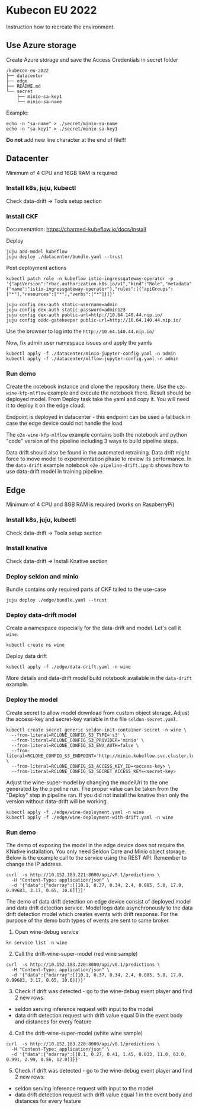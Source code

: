 # Kubecon EU 2022

Instruction how to recreate the environment.

## Use Azure storage

Create Azure storage and save the Access Credentials in secret folder

```
/kubecon-eu-2022
├── datacenter
├── edge
├── README.md
└── secret
    ├── minio-sa-key1
    └── minio-sa-name
```

Example:

```shell
echo -n "sa-name" > ./secret/minio-sa-name
echo -n "sa-key1" > ./secret/minio-sa-key1
```

**Do not** add new line character at the end of file!!!

## Datacenter

Minimum of 4 CPU and 16GB RAM is required

### Install k8s, juju, kubectl

Check data-drift -> Tools setup section

### Install CKF

Documentation: https://charmed-kubeflow.io/docs/install

Deploy

```shell
juju add-model kubeflow
juju deploy ./datacenter/bundle.yaml --trust
```

Post deployment actions

```shell
kubectl patch role -n kubeflow istio-ingressgateway-operator -p '{"apiVersion":"rbac.authorization.k8s.io/v1","kind":"Role","metadata":{"name":"istio-ingressgateway-operator"},"rules":[{"apiGroups":["*"],"resources":["*"],"verbs":["*"]}]}'

juju config dex-auth static-username=admin
juju config dex-auth static-password=admin123
juju config dex-auth public-url=http://10.64.140.44.nip.io/
juju config oidc-gatekeeper public-url=http://10.64.140.44.nip.io/
```

Use the browser to log into the `http://10.64.140.44.nip.io/`

Now, fix admin user namespace issues and apply the yamls

```shell
kubectl apply -f ./datacenter/minio-jupyter-config.yaml -n admin
kubectl apply -f ./datacenter/mlflow-jupyter-config.yaml -n admin
```

### Run demo

Create the notebook instance and clone the repository there. Use
the `e2e-wine-kfp-mlflow` example and execute the notebook there. Result should
be deployed model. From Deploy task take the yaml and copy it. You
will need it to deploy it on the edge cloud.

Endpoint is deployed in datacenter - this endpoint can be used a fallback in
case the edge device could not handle the load.

The `e2e-wine-kfp-mlflow` example contains both the notebook and python "code"
version of the pipeline including 3 ways to build pipeline steps.

Data drift should also be found in the automated retraining. Data drift might
force to move model to experimentation phase to review its performance. In
the `data-drift` example notebook `e2e-pipeline-drift.ipynb` shows how to use
data-drift model in training pipeline.

## Edge

Minimum of 4 CPU and 8GB RAM is required (works on RaspberryPi)

### Install k8s, juju, kubectl

Check data-drift -> Tools setup section

### Install knative

Check data-drift -> Install Knative section

### Deploy seldon and minio

Bundle contains only required parts of CKF tailed to the use-case

```shell
juju deploy ./edge/bundle.yaml --trust
```

### Deploy data-drift model

Create a namespace especially for the data-drift and model.
Let's call it `wine`.

```shell
kubectl create ns wine
```

Deploy data drift

```shell
kubectl apply -f ./edge/data-drift.yaml -n wine
```

More details and data-drift model build notebook available in the `data-drift`
example.

### Deploy the model

Create secret to allow model download from custom object storage. Adjust the
access-key and secret-key variable in the file `seldon-secret.yaml`.

```shell
kubectl create secret generic seldon-init-container-secret -n wine \
  --from-literal=RCLONE_CONFIG_S3_TYPE='s3' \
  --from-literal=RCLONE_CONFIG_S3_PROVIDER='minio' \
  --from-literal=RCLONE_CONFIG_S3_ENV_AUTH=false \ 
  --from-literal=RCLONE_CONFIG_S3_ENDPOINT='http://minio.kubeflow.svc.cluster.local:9000' \
  --from-literal=RCLONE_CONFIG_S3_ACCESS_KEY_ID=<access-key> \
  --from-literal=RCLONE_CONFIG_S3_SECRET_ACCESS_KEY=<secret-key>
```

Adjust the wine-super-model by changing the modelUri to the one generated by the
pipeline run. The proper value can be taken from the "Deploy" step in pipeline
ran. If you did not install the knative then only the version without data-drift
will be working.

```shell
kubectl apply -f ./edge/wine-deployment.yaml -n wine
kubectl apply -f ./edge/wine-deployment-with-drift.yaml -n wine
```

### Run demo

The demo of exposing the model in the edge device does not require the KNative
installation. You only need Seldon Core and Minio object storage. Below is the
example call to the service using the REST API. Remember to change the IP
address.

```shell
curl  -s http://10.152.183.221:8000/api/v0.1/predictions \
  -H "Content-Type: application/json" \
  -d '{"data":{"ndarray":[[10.1, 0.37, 0.34, 2.4, 0.085, 5.0, 17.0, 0.99683, 3.17, 0.65, 10.6]]}}'
```

The demo of data drift detection on edge device consist of deployed model and
data drift detection service. Model logs data asynchronously to the data drift
detection model which creates events with drift response. For the purpose of the
demo both types of events are sent to same broker.

1. Open wine-debug service

```shell
kn service list -n wine
```

2. Call the drift-wine-super-model (red wine sample)

```shell
curl  -s http://10.152.183.220:8000/api/v0.1/predictions \
  -H "Content-Type: application/json" \
  -d '{"data":{"ndarray":[[10.1, 0.37, 0.34, 2.4, 0.085, 5.0, 17.0, 0.99683, 3.17, 0.65, 10.6]]}}'
```

3. Check if drift was detected - go to the wine-debug event player and find 2
   new rows:

- seldon serving inference request with input to the model
- data drift detection request with drift value equal 0 in the event body and
  distances for every feature

4. Call the drift-wine-super-model (white wine sample)

```shell
curl  -s http://10.152.183.220:8000/api/v0.1/predictions \
  -H "Content-Type: application/json" \
  -d '{"data":{"ndarray":[[8.1, 0.27, 0.41, 1.45, 0.033, 11.0, 63.0, 0.991, 2.99, 0.56, 12.0]]}}'
```

5. Check if drift was detected - go to the wine-debug event player and find 2
   new rows:

- seldon serving inference request with input to the model
- data drift detection request with drift value equal 1 in the event body and
  distances for every feature


